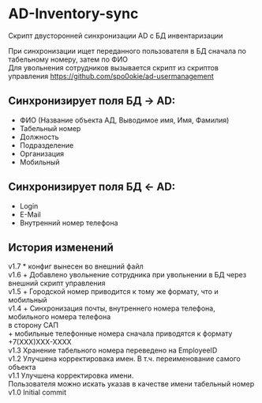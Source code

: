 # AD-Inventory-sync
Скрипт двусторонней синхронизации AD с БД инвентаризации

При синхронизации ищет переданного пользователя в БД сначала по табельному номеру, затем по ФИО  
Для увольнения сотрудников вызывается скрипт из скриптов управления https://github.com/spo0okie/ad-usermanagement

## Синхронизирует поля БД -> AD:
* ФИО (Название объекта АД, Выводимое имя, Имя, Фамилия)
* Табельный номер
* Должность
* Подразделение
* Организация
* Мобильный

## Синхронизирует поля БД <- AD:
* Login
* E-Mail
* Внутренний номер телефона

## История изменений
v1.7 * конфиг вынесен во внешний файл  
v1.6 + Добавлено увольнение сотрудника при увольнении в БД через внешний скрипт управления  
v1.5 + Городской номер приводится к тому же формату, что и мобильный  
v1.4 + Синхронизация почты, внутреннего номера телефона, мобильного номера телефона  
       в сторону САП  
     + мобильные телефонные номера сначала приводятся к формату +7(ХХХ)ХХХ-ХХХХ  
v1.3 Хранение табельного номера переведено на EmployeeID  
v1.2 Улучшена корректировака имен. В т.ч. переименование самого объекта  
v1.1 Улучшена корректировка имени.  
     Пользователя можно искать указав в качестве имени табельный номер  
v1.0 Initial commit  

